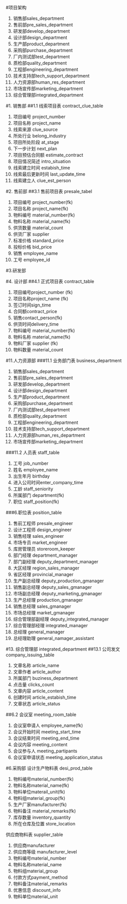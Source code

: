 #项目架构
1. 销售部sales_department
2. 售前部pre_sales_department
3. 研发部develop_department
4. 设计部design_department
5. 生产部product_department
6. 采购部purchase_department
7. 厂内测试部test_department
8. 质检部quality_department
9. 工程部engineering_department
10. 技术支持部tech_support_department
11. 人力资源部human_res_department
12. 市场宣传部marketing_department
13. 综合管理部integrated_department

#1. 销售部
##1.1 线索项目表 contract_clue_table
1. 项目编号 project_number
2. 项目名称 project_name
3. 线索来源 clue_source
4. 所处行业 belong_industry
5. 项目所处阶段 at_stage
6. 下一步计划 next_plan
7. 项目预估合同额 estimate_contract
8. 项目情况简述 intro_situation
9. 线索建立时间 estabish_time
10. 线索最后更新时间 last_update_time
11. 线索建立人 clue_est_person

#2. 售前部
##3.1 售前项目表 presale_tabel
1. 项目编号 project_number(fk)
2. 项目名称 project_name(fk)
3. 物料编号 material_number(fk)
4. 物料名称 material_name(fk)
5. 供货数量 material_count
6. 供货厂家 supplier
7. 标准价格 standard_price
8. 投标价格 bid_price
9. 销售 employee_name
10. 工号 employee_id

#3.研发部

#4. 设计部
##4.1 正式项目表 contract_table
1. 项目编号project_number (fk)
2. 项目名称project_name (fk)
3. 签订时间sign_time
4. 合同额contract_price
5. 销售contact_person(fk)
6. 供货时间delivery_time
7. 物料编号 material_number(fk)
8. 物料名称 material_name(fk)
9. 物料厂家 supplier (fk)
10. 物料数量 material_count

#11.人力资源部
###11.1 业务部门表 business_department
1. 销售部sales_department
2. 售前部pre_sales_department
3. 研发部develop_department
4. 设计部design_department
5. 生产部product_department
6. 采购部purchase_department
7. 厂内测试部test_department
8. 质检部quality_department
9. 工程部engineering_department
10. 技术支持部tech_support_department
11. 人力资源部human_res_department
12. 市场宣传部marketing_department

###11.2 人员表 staff_table
1. 工号 job_number
2. 姓名 employee_name
3. 出生年月 birthday
4. 进入公司时间enter_company_time
5. 工龄 staff_seniority
6. 所属部门 department(fk)
7. 职位 staff_position(fk)

###6.职位表 position_table
1. 售前工程师 presale_engineer
2. 设计工程师 design_engineer
3. 销售经理 sales_engineer
4. 市场专员 market_engineer
5. 库房管理员 storeroom_keeper
6. 部门经理 department_manager
7. 部门副经理 deputy_department_manager
8. 大区经理 region_sales_manager
9. 省区经理 provincial_manager
10. 生产副总经理 deputy_production_gmanager
11. 销售副总经理 deputy_sales_gmanager
12. 市场副总经理 deputy_marketing_gmanager
13. 生产总经理 production_gmanager
14. 销售总经理 sales_gmanager
15. 市场总经理 market_gmanager
16. 综合管理部副经理 deputy_integrated_manager
17. 综合管理部经理 integrated_manager
16. 总经理 general_manager
17. 总经理助理 general_namager_assistant




#13. 综合管理部 integrated_department
##13.1 公司发文 company_issuing_table
1. 文章名称 article_name
2. 文章作者 article_author
3. 所属部门 buziness_department
4. 点击量 clicks_count
5. 文章内容 article_content
6. 创建时间 article_estabish_time
7. 文章状态 article_status

##6.2 会议室 meeting_room_table
1. 会议室申请人 employee_name(fk)
2. 会议开始时间 meeting_start_time
3. 会议结束时间 meeting_end_time
4. 会议内容 meeting_content
5. 会议参与人 meeting_partipants
6. 会议室申请状态 meeting_application_status

#6.采购部
设计生产物料表 desi_prod_table
1. 物料编号material_number(fk)
2. 物料名称material_name(fk)
3. 物料单位materail_unit(fk)
4. 物料组material_group(fk)
5. 生产厂家manufacturer(fk)
6. 物料备注 material_remarks(fk)
7. 库存数量 inventory_quantity
8. 所在仓库及位置 store_location


供应商物料表 supplier_table
1. 供应商manufacturer
2. 供应商等级 manufacturer_level 
3. 物料编号material_number
4. 物料名称material_name
5. 物料组material_group
6. 付款方式payment_method
7. 物料备注material_remarks
8. 优惠信息 discount_info
9. 物料单位material_unit

